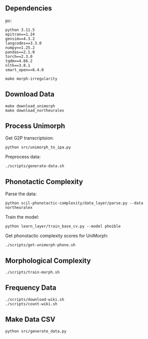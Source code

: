 ## Dependencies

pc:
```
python 3.11.5
epitran==1.24
gensim==4.3.2
langcodes==3.3.0
numpy==1.25.2
pandas==2.1.0
torch==2.3.0
tqdm==4.66.2
nltk==3.8.1
smart_open==6.4.0
```

```
make morph-irregularity
```

## Download Data

```
make download_unimorph
make download_northeuralex
```

## Process Unimorph

Get G2P transcriptsion:

```
python src/unimorph_to_ipa.py
```

Preprocess data:

```
./scripts/generate-data.sh
```

## Phonotactic Complexity

Parse the data:

```
python scil-phonotactic-complexity/data_layer/parse.py --data northeuralex
```

Train the model:

```
python learn_layer/train_base_cv.py --model phoible
```

Get phonotactic complexity scores for UniMorph:

```
./scripts/get-unimorph-phono.sh
```

## Morphological Complexity

```
./scripts/train-morph.sh
```

## Frequency Data

```
./scripts/download-wiki.sh
./scripts/count-wiki.sh
```

## Make Data CSV

```
python src/generate_data.py
```